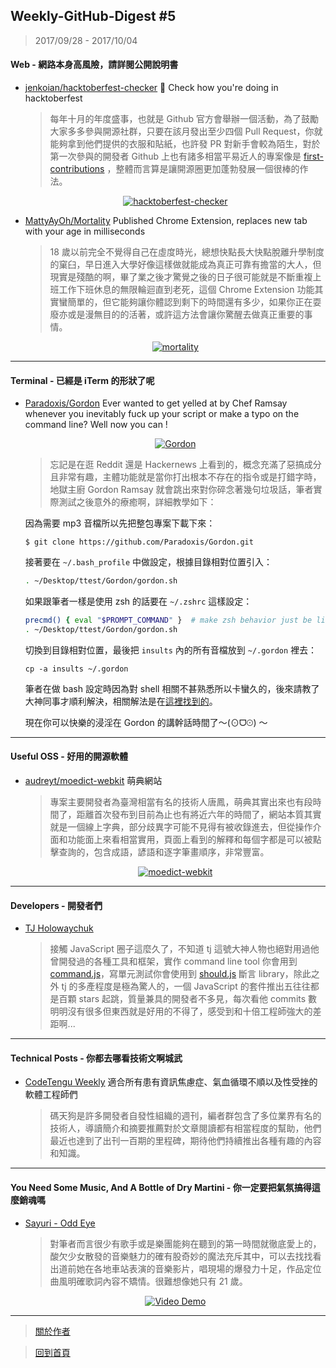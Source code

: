 ## Weekly-GitHub-Digest #5
> 2017/09/28 - 2017/10/04

#### Web - 網路本身高風險，請詳閱公開說明書
- [jenkoian/hacktoberfest-checker](https://github.com/jenkoian/hacktoberfest-checker)  🎃 Check how you're doing in hacktoberfest
  
  > 每年十月的年度盛事，也就是 Github 官方會舉辦一個活動，為了鼓勵大家多多參與開源社群，只要在該月發出至少四個 Pull Request，你就能夠拿到他們提供的衣服和貼紙，也許發 PR 對新手會較為陌生，對於第一次參與的開發者 Github 上也有諸多相當平易近人的專案像是 [first-contributions](https://github.com/Roshanjossey/first-contributions) ，整體而言算是讓開源圈更加蓬勃發展一個很棒的作法。
  <p align="center">
    <a target="_blank" href="https://github.com/jenkoian/hacktoberfest-checker"><img alt="hacktoberfest-checker" src="https://i.imgur.com/lopLZTi.png"></a>
  </p>
  
- [MattyAyOh/Mortality](https://github.com/MattyAyOh/Mortality)  Published Chrome Extension, replaces new tab with your age in milliseconds
  > 18 歲以前完全不覺得自己在虛度時光，總想快點長大快點脫離升學制度的窠臼，早日進入大學好像這樣做就能成為真正可靠有擔當的大人，但現實是殘酷的啊，畢了業之後才驚覺之後的日子很可能就是不斷重複上班工作下班休息的無限輪迴直到老死，這個 Chrome Extension 功能其實蠻簡單的，但它能夠讓你體認到剩下的時間還有多少，如果你正在耍廢亦或是漫無目的的活著，或許這方法會讓你驚醒去做真正重要的事情。 
  <p align="center">
    <a target="_blank" href="https://github.com/MattyAyOh/Mortality"><img alt="mortality" src="https://i.imgur.com/RYs9Jtr.png"></a>
  </p>
---

#### Terminal - 已經是 iTerm 的形狀了呢
- [Paradoxis/Gordon](https://github.com/Paradoxis/Gordon)  Ever wanted to get yelled at by Chef Ramsay whenever you inevitably fuck up your script or make a typo on the command line? Well now you can !
  <p align="center">
    <a target="_blank" href="https://github.com/Paradoxis/Gordon"><img alt="Gordon" src="https://i.imgur.com/DPl80Zs.jpg"></a>
  </p>
  
  > 忘記是在逛 Reddit 還是 Hackernews 上看到的，概念充滿了惡搞成分且非常有趣，主體功能就是當你打出根本不存在的指令或是打錯字時，地獄主廚 Gordon Ramsay 就會跳出來對你碎念著幾句垃圾話，筆者實際測試之後意外的療癒啊，詳細教學如下：

  因為需要 mp3 音檔所以先把整包專案下載下來：
  ```shell
  $ git clone https://github.com/Paradoxis/Gordon.git
  ```
  接著要在 `~/.bash_profile` 中做設定，根據目錄相對位置引入：
  ```bash
  . ~/Desktop/ttest/Gordon/gordon.sh
  ```
  如果跟筆者一樣是使用 zsh 的話要在 `~/.zshrc` 這樣設定：
  ```bash
  precmd() { eval "$PROMPT_COMMAND" }  # make zsh behavior just be like bash
  . ~/Desktop/ttest/Gordon/gordon.sh
  ```
  切換到目錄相對位置，最後把 `insults` 內的所有音檔放到 `~/.gordon` 裡去：
  ```shell
  cp -a insults ~/.gordon
  ```
  
  筆者在做 bash 設定時因為對 shell 相關不甚熟悉所以卡蠻久的，後來請教了大神同事才順利解決，相關解法是在[這裡找到的](https://superuser.com/questions/735660/whats-the-zsh-equivalent-of-bashs-prompt-command)。
  
  現在你可以快樂的浸淫在 Gordon 的講幹話時間了～(⊙ᗜ⊙) ～

---

#### Useful OSS - 好用的開源軟體

- [audreyt/moedict-webkit](https://github.com/audreyt/moedict-webkit)  萌典網站

  > 專案主要開發者為臺灣相當有名的技術人唐鳳，萌典其實出來也有段時間了，距離首次發布到目前為止也有將近六年的時間了，網站本質其實就是一個線上字典，部分歧異字可能不見得有被收錄進去，但從操作介面和功能面上來看相當實用，頁面上看到的解釋和每個字都是可以被點擊查詢的，包含成語，諺語和逐字筆畫順序，非常豐富。
  <p align="center">
    <a target="_blank" href="https://github.com/audreyt/moedict-webkit"><img alt="moedict-webkit" src="https://i.imgur.com/iKU9ds3.png"></a>
  </p>
---

#### Developers - 開發者們

- [TJ Holowaychuk](https://github.com/tj)
  
  > 接觸 JavaScript 圈子這麼久了，不知道 tj 這號大神人物也絕對用過他曾開發過的各種工具和框架，實作 command line tool 你會用到 [command.js](https://github.com/tj/commander.js)，寫單元測試你會使用到 [should.js](https://github.com/tj/should.js) 斷言 library，除此之外 tj 的多產程度是極為驚人的，一個 JavaScript 的套件推出五往往都是百顆 stars 起跳，質量兼具的開發者不多見，每次看他 commits 數明明沒有很多但東西就是好用的不得了，感受到和十倍工程師強大的差距啊...

---

#### Technical Posts - 你都去哪看技術文啊城武

- [CodeTengu Weekly](https://weekly.codetengu.com/)  適合所有患有資訊焦慮症、氣血循環不順以及性受挫的軟體工程師們
  
  > 碼天狗是許多開發者自發性組織的週刊，編者群包含了多位業界有名的技術人，導讀簡介和摘要推薦對於文章閱讀都有相當程度的幫助，他們最近也達到了出刊一百期的里程碑，期待他們持續推出各種有趣的內容和知識。

---

#### You Need Some Music, And A Bottle of Dry Martini - 你一定要把氣氛搞得這麼銷魂嗎
- [Sayuri - Odd Eye](https://www.youtube.com/watch?v=J2sK7UI5HYY&list=PLxPPbs7D6-e9EormZGytI5kUtNiOre2Op&index=5)
  
  > 對筆者而言很少有歌手或是樂團能夠在聽到的第一時間就徹底愛上的，酸欠少女散發的音樂魅力的確有股奇妙的魔法充斥其中，可以去找找看出道前她在各地車站表演的音樂影片，唱現場的爆發力十足，作品定位曲風明確歌詞內容不矯情。很難想像她只有 21 歲。
  <p align="center"> 
    <a href="https://www.youtube.com/watch?v=J2sK7UI5HYY&list=PLxPPbs7D6-e9EormZGytI5kUtNiOre2Op&index=5">
      <img src="https://i.imgur.com/OoZrtgJ.png" alt="Video Demo" />
    </a>
  </p>


---
> [關於作者](https://goo.gl/1pnqEk)

> [回到首頁](https://git.io/v5wk4)
